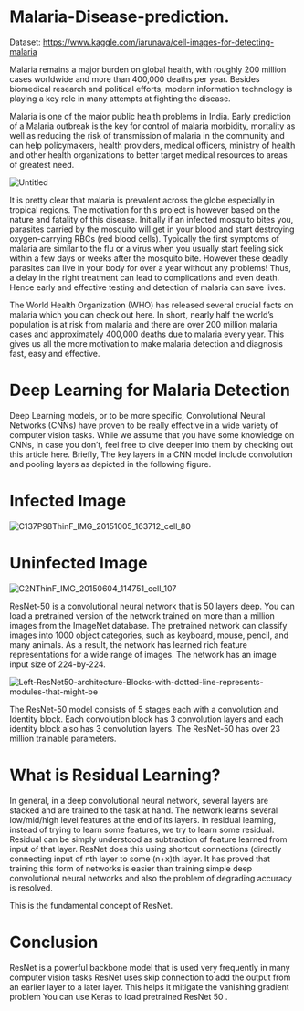# Malaria-Disease-prediction.
Dataset: https://www.kaggle.com/iarunava/cell-images-for-detecting-malaria

Malaria remains a major burden on global health, with roughly 200 million cases worldwide and more than 400,000 deaths per year. Besides biomedical research and political efforts, modern information technology is playing a key role in many attempts at fighting the disease. 

Malaria is one of the major public health problems in India. Early prediction of a Malaria outbreak is the key for control of malaria morbidity, mortality as well as reducing the risk of transmission of malaria in the community and can help policymakers, health providers, medical officers, ministry of health and other health organizations to better target medical resources to areas of greatest need.


![Untitled](https://user-images.githubusercontent.com/38343027/95302560-bd14a080-089f-11eb-912e-79bb8659692a.jpg)


It is pretty clear that malaria is prevalent across the globe especially in tropical regions. The motivation for this project is however based on the nature and fatality of this disease. Initially if an infected mosquito bites you, parasites carried by the mosquito will get in your blood and start destroying oxygen-carrying RBCs (red blood cells). Typically the first symptoms of malaria are similar to the flu or a virus when you usually start feeling sick within a few days or weeks after the mosquito bite. However these deadly parasites can live in your body for over a year without any problems! Thus, a delay in the right treatment can lead to complications and even death. Hence early and effective testing and detection of malaria can save lives.


The World Health Organization (WHO) has released several crucial facts on malaria which you can check out here. In short, nearly half the world’s population is at risk from malaria and there are over 200 million malaria cases and approximately 400,000 deaths due to malaria every year. This gives us all the more motivation to make malaria detection and diagnosis fast, easy and effective.



# Deep Learning for Malaria Detection

Deep Learning models, or to be more specific, Convolutional Neural Networks (CNNs) have proven to be really effective in a wide variety of computer vision tasks. While we assume that you have some knowledge on CNNs, in case you don’t, feel free to dive deeper into them by checking out this article here. Briefly, The key layers in a CNN model include convolution and pooling layers as depicted in the following figure.

# Infected Image

![C137P98ThinF_IMG_20151005_163712_cell_80](https://user-images.githubusercontent.com/38343027/95303949-83dd3000-08a1-11eb-9b4d-773680646024.png)



# Uninfected Image

![C2NThinF_IMG_20150604_114751_cell_107](https://user-images.githubusercontent.com/38343027/95304089-b7b85580-08a1-11eb-9cb2-c70eca73c924.png)



ResNet-50 is a convolutional neural network that is 50 layers deep. You can load a pretrained version of the network trained on more than a million images from the ImageNet database. The pretrained network can classify images into 1000 object categories, such as keyboard, mouse, pencil, and many animals. As a result, the network has learned rich feature representations for a wide range of images. The network has an image input size of 224-by-224.

![Left-ResNet50-architecture-Blocks-with-dotted-line-represents-modules-that-might-be](https://user-images.githubusercontent.com/38343027/95303247-9a36bc00-08a0-11eb-83f8-f43fd9b7ad06.png)

The ResNet-50 model consists of 5 stages each with a convolution and Identity block. Each convolution block has 3 convolution layers and each identity block also has 3 convolution layers. The ResNet-50 has over 23 million trainable parameters.

# What is Residual Learning?

In general, in a deep convolutional neural network, several layers are stacked and are trained to the task at hand. The network learns several low/mid/high level features at the end of its layers. In residual learning, instead of trying to learn some features, we try to learn some residual. Residual can be simply understood as subtraction of feature learned from input of that layer. ResNet does this using shortcut connections (directly connecting input of nth layer to some (n+x)th layer. It has proved that training this form of networks is easier than training simple deep convolutional neural networks and also the problem of degrading accuracy is resolved.

This is the fundamental concept of ResNet.






# Conclusion

ResNet is a powerful backbone model that is used very frequently in many computer vision tasks
ResNet uses skip connection to add the output from an earlier layer to a later layer. This helps it mitigate the vanishing gradient problem
You can use Keras to load pretrained ResNet 50 .




